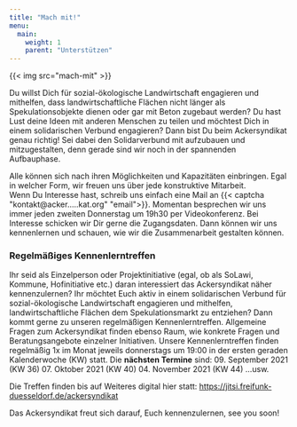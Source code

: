 ```yaml
---
title: "Mach mit!"
menu:
  main:
    weight: 1
    parent: "Unterstützen"
---
```


{{< img src="mach-mit" >}}

Du willst Dich für sozial-ökologische Landwirtschaft engagieren und mithelfen, dass landwirtschaftliche Flächen nicht länger als Spekulationsobjekte dienen oder gar mit Beton zugebaut werden? Du hast Lust deine Ideen mit anderen Menschen zu teilen und möchtest Dich in einem solidarischen Verbund engagieren? Dann bist Du beim Ackersyndikat genau richtig! Sei dabei den Solidarverbund mit aufzubauen und mitzugestalten, denn gerade sind wir noch in der spannenden Aufbauphase.

Alle können sich nach ihren Möglichkeiten und Kapazitäten einbringen. Egal in welcher Form, wir freuen uns über jede konstruktive Mitarbeit.  
Wenn Du Interesse hast, schreib uns einfach eine Mail an {{< captcha "kontakt@acker.....kat.org" "email">}}. Momentan besprechen wir uns immer jeden zweiten Donnerstag um 19h30 per Videokonferenz. Bei Interesse schicken wir Dir gerne die Zugangsdaten. Dann können wir uns kennenlernen und schauen, wie wir die Zusammenarbeit gestalten können.

### Regelmäßiges Kennenlerntreffen

Ihr seid als Einzelperson oder Projektinitiative (egal, ob als SoLawi, Kommune, Hofinitiative etc.) daran interessiert das Ackersyndikat näher kennenzulernen? Ihr möchtet Euch aktiv in einem solidarischen Verbund für sozial-ökologische Landwirtschaft engagieren und mithelfen, landwirtschaftliche Flächen dem Spekulationsmarkt zu entziehen?
Dann kommt gerne zu unseren regelmäßigen Kennenlerntreffen. Allgemeine Fragen zum Ackersyndikat finden ebenso Raum, wie konkrete Fragen und Beratungsangebote einzelner Initiativen.
Unsere Kennenlerntreffen finden regelmäßig 1x im Monat jeweils donnerstags um 19:00 in der ersten geraden Kalenderwoche (KW) statt. 
Die **nächsten Termine** sind:
09. September 2021 (KW 36)
07. Oktober 2021 (KW 40)
04. November 2021 (KW 44)
…usw.

Die Treffen finden bis auf Weiteres digital hier statt: https://jitsi.freifunk-duesseldorf.de/ackersyndikat

Das Ackersyndikat freut sich darauf, Euch kennenzulernen, see you soon!
